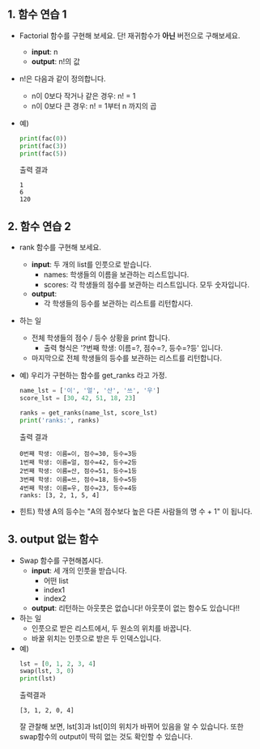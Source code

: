 ## 1. 함수 연습 1
- Factorial 함수를 구현해 보세요. 단! 재귀함수가 **아닌** 버전으로 구해보세요.
    - **input**: n
    - **output**: n!의 값

- n!은 다음과 같이 정의합니다.
    - n이 0보다 작거나 같은 경우: n! = 1
    - n이 0보다 큰 경우: n! = 1부터 n 까지의 곱

- 예) 
    ```python
    print(fac(0))
    print(fac(3))
    print(fac(5))
    ```
    출력 결과
    ```
    1
    6
    120
    ```

## 2. 함수 연습 2
- rank 함수를 구현해 보세요.
    - **input**: 두 개의 list를 인풋으로 받습니다.
        - names: 학생들의 이름을 보관하는 리스트입니다.
        - scores: 각 학생들의 점수를 보관하는 리스트입니다. 모두 숫자입니다.
    - **output**: 
        - 각 학생들의 등수를 보관하는 리스트를 리턴합시다.
- 하는 일
    - 전체 학생들의 점수 / 등수 상황을 print 합니다.
        - 출력 형식은 '?번째 학생: 이름=?, 점수=?, 등수=?등' 입니다.
    - 마지막으로 전체 학생들의 등수를 보관하는 리스트를 리턴합니다.

- 예) 우리가 구현하는 함수를 get_ranks 라고 가정.
    ```python
    name_lst = ['이', '얼', '산', '쓰', '우']
    score_lst = [30, 42, 51, 18, 23]

    ranks = get_ranks(name_lst, score_lst)
    print('ranks:', ranks)
    ```
    출력 결과
    ```
    0번째 학생: 이름=이, 점수=30, 등수=3등
    1번째 학생: 이름=얼, 점수=42, 등수=2등
    2번째 학생: 이름=산, 점수=51, 등수=1등
    3번째 학생: 이름=쓰, 점수=18, 등수=5등
    4번째 학생: 이름=우, 점수=23, 등수=4등
    ranks: [3, 2, 1, 5, 4]
    ```
    
- 힌트) 학생 A의 등수는 "A의 점수보다 높은 다른 사람들의 명 수 + 1" 이 됩니다.

## 3. output 없는 함수
- Swap 함수를 구현해봅시다. 
    - **input**: 세 개의 인풋을 받습니다.
        - 어떤 list
        - index1
        - index2
    - **output**: 리턴하는 아웃풋은 없습니다! 아웃풋이 없는 함수도 있습니다!!
- 하는 일
    - 인풋으로 받은 리스트에서, 두 원소의 위치를 바꿉니다.
    - 바꿀 위치는 인풋으로 받은 두 인덱스입니다.
- 예)
    ```python
    lst = [0, 1, 2, 3, 4]
    swap(lst, 3, 0)
    print(lst)
    ```
    출력결과
    ```
    [3, 1, 2, 0, 4]
    ```
    잘 관찰해 보면, lst[3]과 lst[0]의 위치가 바뀌어 있음을 알 수 있습니다. 또한 swap함수의 output이 딱히 없는 것도 확인할 수 있습니다.



